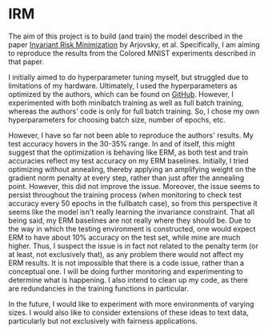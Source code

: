 # IRM

The aim of this project is to build (and train) the model described in the paper [Invariant Risk Minimization](https://arxiv.org/abs/1907.02893v1) by Arjovsky, et al. Specifically, I am aiming to reproduce the results from the Colored MNIST experiments described in that paper. 

I initially aimed to do hyperparameter tuning myself, but struggled due to limitations of my hardware. Ultimately, I used the hyperparameters as optimized by the authors, which can be found on [GitHub](https://github.com/facebookresearch/InvariantRiskMinimization). However, I experimented with both minibatch training as well as full batch training, whereas the authors' code is only for full batch training. So, I chose my own hyperparameters for choosing batch size, number of epochs, etc. 

However, I have so far not been able to reproduce the authors' results. My test accuracy hovers in the 30-35% range. In and of itself, this might suggest that the optimization is behaving like ERM, as both test and train accuracies reflect my test accuracy on my ERM baselines. Initially, I tried optimizing without annealing, thereby applying an amplifying weight on the gradient norm penalty at every step, rather than just after the annealing point. However, this did not improve the issue. Moreover, the issue seems to persist throughout the training process (when monitoring to check test accuracy every 50 epochs in the fullbatch case), so from this perspective it seems like the model isn't really learning the invariance constraint. That all being said, my ERM baselines are not really where they should be. Due to the way in which the testing environment is constructed, one would expect ERM to have about 10% accuracy on the test set, while mine are much higher. Thus, I suspect the issue is in fact not related to the penalty term (or at least, not exclusively that), as any problem there would not affect my ERM results. It is not impossible that there is a code issue, rather than a conceptual one. I will be doing further monitoring and experimenting to determine what is happening. I also intend to clean up my code, as there are redundancies in the training functions in particular.

In the future, I would like to experiment with more environments of varying sizes. I would also like to consider extensions of these ideas to text data, particularly but not exclusively with fairness applications.
